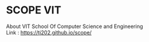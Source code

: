 # SCOPE VIT
About VIT School Of Computer Science and Engineering </br>
Link : https://tj202.github.io/scope/
